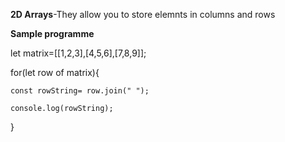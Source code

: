 **2D Arrays**-They allow you to store elemnts in columns and rows

**Sample programme**

let matrix=[[1,2,3],[4,5,6],[7,8,9]];

for(let row of matrix){

    const rowString= row.join(" ");

    console.log(rowString);
}